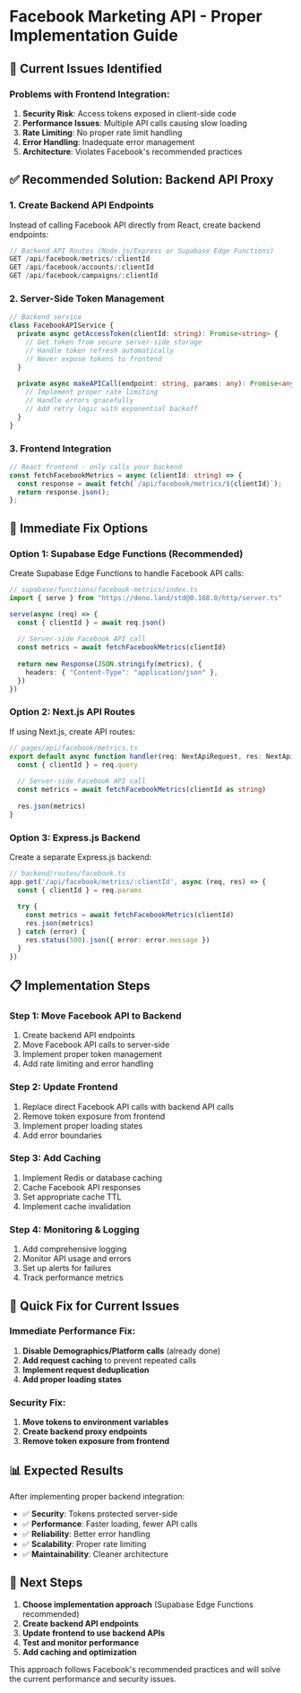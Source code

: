 # Facebook Marketing API - Proper Implementation Guide

## 🚨 **Current Issues Identified**

### **Problems with Frontend Integration:**
1. **Security Risk**: Access tokens exposed in client-side code
2. **Performance Issues**: Multiple API calls causing slow loading
3. **Rate Limiting**: No proper rate limit handling
4. **Error Handling**: Inadequate error management
5. **Architecture**: Violates Facebook's recommended practices

## ✅ **Recommended Solution: Backend API Proxy**

### **1. Create Backend API Endpoints**
Instead of calling Facebook API directly from React, create backend endpoints:

```typescript
// Backend API Routes (Node.js/Express or Supabase Edge Functions)
GET /api/facebook/metrics/:clientId
GET /api/facebook/accounts/:clientId  
GET /api/facebook/campaigns/:clientId
```

### **2. Server-Side Token Management**
```typescript
// Backend service
class FacebookAPIService {
  private async getAccessToken(clientId: string): Promise<string> {
    // Get token from secure server-side storage
    // Handle token refresh automatically
    // Never expose tokens to frontend
  }
  
  private async makeAPICall(endpoint: string, params: any): Promise<any> {
    // Implement proper rate limiting
    // Handle errors gracefully
    // Add retry logic with exponential backoff
  }
}
```

### **3. Frontend Integration**
```typescript
// React frontend - only calls your backend
const fetchFacebookMetrics = async (clientId: string) => {
  const response = await fetch(`/api/facebook/metrics/${clientId}`);
  return response.json();
};
```

## 🔧 **Immediate Fix Options**

### **Option 1: Supabase Edge Functions (Recommended)**
Create Supabase Edge Functions to handle Facebook API calls:

```typescript
// supabase/functions/facebook-metrics/index.ts
import { serve } from "https://deno.land/std@0.168.0/http/server.ts"

serve(async (req) => {
  const { clientId } = await req.json()
  
  // Server-side Facebook API call
  const metrics = await fetchFacebookMetrics(clientId)
  
  return new Response(JSON.stringify(metrics), {
    headers: { "Content-Type": "application/json" },
  })
})
```

### **Option 2: Next.js API Routes**
If using Next.js, create API routes:

```typescript
// pages/api/facebook/metrics.ts
export default async function handler(req: NextApiRequest, res: NextApiResponse) {
  const { clientId } = req.query
  
  // Server-side Facebook API call
  const metrics = await fetchFacebookMetrics(clientId as string)
  
  res.json(metrics)
}
```

### **Option 3: Express.js Backend**
Create a separate Express.js backend:

```typescript
// backend/routes/facebook.ts
app.get('/api/facebook/metrics/:clientId', async (req, res) => {
  const { clientId } = req.params
  
  try {
    const metrics = await fetchFacebookMetrics(clientId)
    res.json(metrics)
  } catch (error) {
    res.status(500).json({ error: error.message })
  }
})
```

## 📋 **Implementation Steps**

### **Step 1: Move Facebook API to Backend**
1. Create backend API endpoints
2. Move Facebook API calls to server-side
3. Implement proper token management
4. Add rate limiting and error handling

### **Step 2: Update Frontend**
1. Replace direct Facebook API calls with backend API calls
2. Remove token exposure from frontend
3. Implement proper loading states
4. Add error boundaries

### **Step 3: Add Caching**
1. Implement Redis or database caching
2. Cache Facebook API responses
3. Set appropriate cache TTL
4. Implement cache invalidation

### **Step 4: Monitoring & Logging**
1. Add comprehensive logging
2. Monitor API usage and errors
3. Set up alerts for failures
4. Track performance metrics

## 🚀 **Quick Fix for Current Issues**

### **Immediate Performance Fix:**
1. **Disable Demographics/Platform calls** (already done)
2. **Add request caching** to prevent repeated calls
3. **Implement request deduplication**
4. **Add proper loading states**

### **Security Fix:**
1. **Move tokens to environment variables**
2. **Create backend proxy endpoints**
3. **Remove token exposure from frontend**

## 📊 **Expected Results**

After implementing proper backend integration:
- ✅ **Security**: Tokens protected server-side
- ✅ **Performance**: Faster loading, fewer API calls
- ✅ **Reliability**: Better error handling
- ✅ **Scalability**: Proper rate limiting
- ✅ **Maintainability**: Cleaner architecture

## 🎯 **Next Steps**

1. **Choose implementation approach** (Supabase Edge Functions recommended)
2. **Create backend API endpoints**
3. **Update frontend to use backend APIs**
4. **Test and monitor performance**
5. **Add caching and optimization**

This approach follows Facebook's recommended practices and will solve the current performance and security issues.

